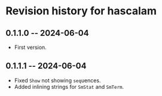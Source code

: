 # Revision history for hascalam

## 0.1.1.0 -- 2024-06-04

* First version.

## 0.1.1.1 -- 2024-06-04

* Fixed `Show` not showing `seq`uences.
* Added inlining strings for `SmStat` and `SmTerm`.
